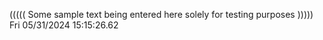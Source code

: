 ((((( Some sample text being entered here solely for testing purposes ))))) Fri 05/31/2024 15:15:26.62
